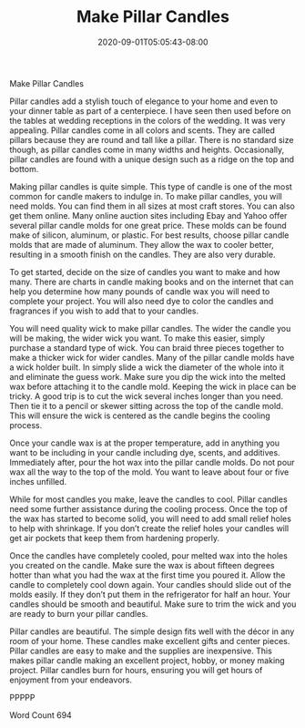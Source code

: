﻿---
title: "Make Pillar Candles"
date: 2020-09-01T05:05:43-08:00
description: "Candle Making txt Tips for Web Success"
featured_image: "/images/Candle Making txt.jpg"
tags: ["Candle Making txt"]
---

Make Pillar Candles

Pillar candles add a stylish touch of elegance to your home and even to your dinner table as part of a centerpiece. I have seen then used before on the tables at wedding receptions in the colors of the wedding. It was very appealing. Pillar candles come in all colors and scents. They are called pillars because they are round and tall like a pillar. There is no standard size though, as pillar candles come in many widths and heights. Occasionally, pillar candles are found with a unique design such as a ridge on the top and bottom. 

Making pillar candles is quite simple. This type of candle is one of the most common for candle makers to indulge in. To make pillar candles, you will need molds. You can find them in all sizes at most craft stores. You can also get them online. Many online auction sites including Ebay and Yahoo offer several pillar candle molds for one great price. These molds can be found make of silicon, aluminum, or plastic. For best results, choose pillar candle molds that are made of aluminum. They allow the wax to cooler better, resulting in a smooth finish on the candles. They are also very durable.

To get started, decide on the size of candles you want to make and how many. There are charts in candle making books and on the internet that can help you determine how many pounds of candle wax you will need to complete your project. You will also need dye to color the candles and fragrances if you wish to add that to your candles. 

You will need quality wick to make pillar candles. The wider the candle you will be making, the wider wick you want. To make this easier, simply purchase a standard type of wick. You can braid three pieces together to make a thicker wick for wider candles. Many of the pillar candle molds have a wick holder built. In simply slide a wick the diameter of the whole into it and eliminate the guess work. Make sure you dip the wick into the melted wax before attaching it to the candle mold. Keeping the wick in place can be tricky. A good trip is to cut the wick several inches longer than you need. Then tie it to a pencil or skewer sitting across the top of the candle mold. This will ensure the wick is centered as the candle begins the cooling process. 

Once your candle wax is at the proper temperature, add in anything you want to be including in your candle including dye, scents, and additives. Immediately after, pour the hot wax into the pillar candle molds. Do not pour wax all the way to the top of the mold. You want to leave about four or five inches unfilled. 

While for most candles you make, leave the candles to cool. Pillar candles need some further assistance during the cooling process. Once the top of the wax has started to become solid, you will need to add small relief holes to help with shrinkage. If you don’t create the relief holes your candles will get air pockets that keep them from hardening properly. 

Once the candles have completely cooled, pour melted wax into the holes you created on the candle. Make sure the wax is about fifteen degrees hotter than what you had the wax at the first time you poured it. Allow the candle to completely cool down again. Your candles should slide out of the molds easily. If they don’t put them in the refrigerator for half an hour. Your candles should be smooth and beautiful. Make sure to trim the wick and you are ready to burn your pillar candles. 

Pillar candles are beautiful. The simple design fits well with the décor in any room of your home. These candles make excellent gifts and center pieces. Pillar candles are easy to make and the supplies are inexpensive. This makes pillar candle making an excellent project, hobby, or money making project. Pillar candles burn for hours, ensuring you will get hours of enjoyment from your endeavors. 

PPPPP

Word Count 694



 

